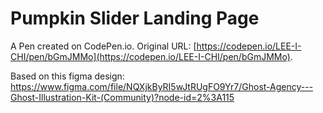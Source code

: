 # Pumpkin Slider Landing Page

A Pen created on CodePen.io. Original URL: [https://codepen.io/LEE-I-CHI/pen/bGmJMMo](https://codepen.io/LEE-I-CHI/pen/bGmJMMo).

Based on this figma design: https://www.figma.com/file/NQXjkByRI5wJtRUgFO9Yr7/Ghost-Agency---Ghost-Illustration-Kit-(Community)?node-id=2%3A115